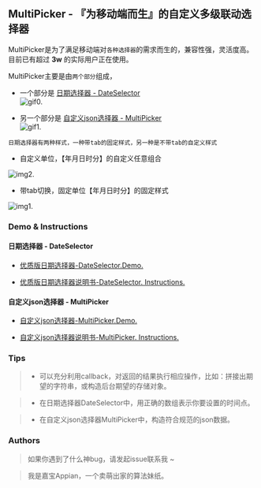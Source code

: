 ## MultiPicker - 『为移动端而生』的自定义多级联动选择器
MultiPicker是为了满足移动端对`各种选择器`的需求而生的，兼容性强，灵活度高。目前已有超过 **3w** 的实际用户正在使用。

MultiPicker主要是由`两个部分`组成，
* 一个部分是 [日期选择器 - DateSelector](https://github.com/AppianZ/multi-picker/tree/master/DateSelector) <br/>
![gif0.](https://github.com/AppianZ/multi-picker/blob/master/DateSelector/DateSelector1.gif) 

* 另一个部分是 [自定义json选择器 - MultiPicker](https://github.com/AppianZ/multi-picker/tree/master/MultiPicker) <br/>
![gif1.](https://github.com/AppianZ/multi-picker/blob/master/MultiPicker/MultiPicker.gif) 



`日期选择器有两种样式，一种带tab的固定样式，另一种是不带tab的自定义样式`
* 自定义单位，【年月日时分】的自定义任意组合

 ![img2.](http://7xqsim.com1.z0.glb.clouddn.com/DateSelector5.jpeg) 


* 带tab切换，固定单位【年月日时分】的固定样式

 ![img1.](http://7xqsim.com1.z0.glb.clouddn.com/DateSelector4.jpeg) 



### **Demo & Instructions**
#### 日期选择器 - DateSelector
* [优质版日期选择器-DateSelector.Demo.](https://appianz.github.io/multi-picker/DateSelector.html)

* [优质版日期选择器说明书-DateSelector. Instructions.](https://github.com/AppianZ/multi-picker/tree/master/DateSelector)

#### 自定义json选择器 - MultiPicker
* [自定义json选择器-MultiPicker.Demo.](https://appianz.github.io/multi-picker/MultiPicker.html)

* [自定义json选择器说明书-MultiPicker. Instructions.](https://github.com/AppianZ/multi-picker/tree/master/MultiPicker)

### **Tips**
> * 可以充分利用callback，对返回的结果执行相应操作，比如：拼接出期望的字符串，或构造后台期望的存储对象。

> * 在日期选择器DateSelector中，用正确的数组表示你要设置的时间点。

> * 在自定义json选择器MultiPicker中，构造符合规范的json数据。

### **Authors**

>  如果你遇到了什么神bug，请发起issue联系我 ~

>  我是嘉宝Appian，一个卖萌出家的算法妹纸。

